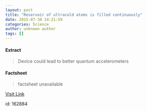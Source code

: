 ```yaml
---
layout: post
title: "Reservoir of ultracold atoms is filled continuously"
date: 2015-07-30 14:21:59
categories: Science
author: unknown author
tags: []
---
```



#### Extract
>Device could lead to better quantum accelerometers

#### Factsheet
>factsheet unavailable

[Visit Link](http://physicsworld.com/cws/article/news/2015/jul/30/reservoir-of-ultracold-atoms-is-filled-continuously)

id:  162884
